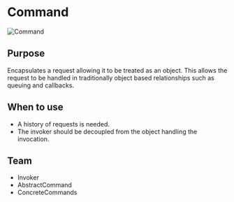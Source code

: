 # Command

![Command](https://dzone.com/storage/rc-covers/10610-thumb.png)

## Purpose

Encapsulates a request allowing it to be treated as an object. This allows the request to be handled in traditionally object based relationships such as queuing and callbacks.

## When to use

* A history of requests is needed.
* The invoker should be decoupled from the object handling the invocation.

## Team

* Invoker
* AbstractCommand
* ConcreteCommands
